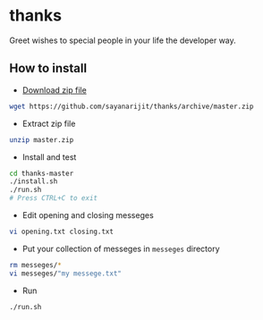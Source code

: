 # thanks

Greet wishes to special people in your life the developer way.

## How to install

* [Download zip file](https://github.com/sayanarijit/thanks/archive/master.zip)

``` bash
wget https://github.com/sayanarijit/thanks/archive/master.zip
```

* Extract zip file

``` bash
unzip master.zip
```

* Install and test

``` bash
cd thanks-master
./install.sh
./run.sh
# Press CTRL+C to exit
```

* Edit opening and closing messeges

``` bash
vi opening.txt closing.txt
```

* Put your collection of messeges in `messeges` directory

``` bash
rm messeges/*
vi messeges/"my messege.txt"
```

* Run

```
./run.sh
```
